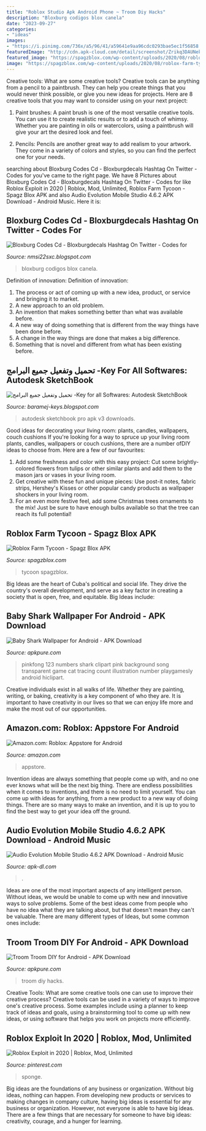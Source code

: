 ```yaml
---
title: "Roblox Studio Apk Android Phone ~ Troom Diy Hacks"
description: "Bloxburg codigos blox canela"
date: "2023-09-27"
categories:
- "ideas"
images:
- "https://i.pinimg.com/736x/a5/96/41/a59641e9aa96cdc0293bae5ec1f56858.jpg"
featuredImage: "http://cdn.apk-cloud.com/detail/screenshot/Zrikq3DAUNek5TttreUQOKFDooW_sGyP67bBQaTp-JOvIvJqcDSuQCWrpkPRqgNVFw=h900.png"
featured_image: "https://spagzblox.com/wp-content/uploads/2020/08/roblox-farm-tycoon-696x392.jpg"
image: "https://spagzblox.com/wp-content/uploads/2020/08/roblox-farm-tycoon-696x392.jpg"
---
```



Creative tools: What are some creative tools?
Creative tools can be anything from a pencil to a paintbrush. They can help you create things that you would never think possible, or give you new ideas for projects. Here are 8 creative tools that you may want to consider using on your next project:
1. Paint brushes: A paint brush is one of the most versatile creative tools. You can use it to create realistic results or to add a touch of whimsy. Whether you are painting in oils or watercolors, using a paintbrush will give your art the desired look and feel.

2. Pencils: Pencils are another great way to add realism to your artwork. They come in a variety of colors and styles, so you can find the perfect one for your needs.

	

		
searching about Bloxburg Codes Cd - Bloxburgdecals Hashtag On Twitter - Codes for you've came to the right page. We have 8 Pictures about Bloxburg Codes Cd - Bloxburgdecals Hashtag On Twitter - Codes for like Roblox Exploit in 2020 | Roblox, Mod, Unlimited, Roblox Farm Tycoon - Spagz Blox APK and also Audio Evolution Mobile Studio 4.6.2 APK Download - Android Music. Here it is:
		
    
## Bloxburg Codes Cd - Bloxburgdecals Hashtag On Twitter - Codes For

<img loading=lazy src="https://lh5.googleusercontent.com/proxy/kLJ9V4ZIZ23rdNCXZL1iPMTNTPfFHm6IhyI55_XvmHntzqc4avy87RuosJU5pwErDYL28wSFsxr7NJBvkwrzNX_ZrHIAFJGLwK5aACOxXGgjEE9ssAvGmfN9Yw=w1200-h630-p-k-no-nu" onerror="this.onerror=null;this.src='https://tse2.mm.bing.net/th?id=OIP.jLkeUQMtKfRlul08l3pS2AAAAA&amp;pid=15.1';" alt="Bloxburg Codes Cd - Bloxburgdecals Hashtag On Twitter - Codes for">

_Source: nmsi22sxc.blogspot.com_

>bloxburg codigos blox canela. 

	

Definition of innovation:
Definition of innovation: 
1. The process or act of coming up with a new idea, product, or service and bringing it to market.
2. A new approach to an old problem. 
3. An invention that makes something better than what was available before.
4. A new way of doing something that is different from the way things have been done before.
5. A change in the way things are done that makes a big difference. 
6. Something that is novel and different from what has been existing before. 

    
## تحميل وتفعيل جميع البرامج -Key For All Softwares: Autodesk SketchBook

<img loading=lazy src="https://lh4.ggpht.com/f9Y36RpJ-vTSkmLfXIMMmzgDoDkMZhRw3rKWcppt8xU2tL-Y6RgKHW7HS3c4d446ihnn=h900" onerror="this.onerror=null;this.src='https://tse2.mm.bing.net/th?id=OIP.4SaXlSzwt0-of-6zXbg8RQHaNL&amp;pid=15.1';" alt="تحميل وتفعيل جميع البرامج -Key for all Softwares: Autodesk SketchBook">

_Source: baramej-keys.blogspot.com_

>autodesk sketchbook pro apk v3 downloads. 

	

Good ideas for decorating your living room: plants, candles, wallpapers, couch cushions
If you're looking for a way to spruce up your living room plants, candles, wallpapers or couch cushions, there are a number ofDIY ideas to choose from. Here are a few of our favourites: 
1. Add some freshness and color with this easy project: Cut some brightly-colored flowers from tulips or other similar plants and add them to the mason jars or vases in your living room. 
2. Get creative with these fun and unique pieces: Use post-it notes, fabric strips, Hershey's Kisses or other popular candy products as wallpaper shockers in your living room. 
3. For an even more festive feel, add some Christmas trees ornaments to the mix! Just be sure to have enough bulbs available so that the tree can reach its full potential!

    
## Roblox Farm Tycoon - Spagz Blox APK

<img loading=lazy src="https://spagzblox.com/wp-content/uploads/2020/08/roblox-farm-tycoon-696x392.jpg" onerror="this.onerror=null;this.src='https://tse2.mm.bing.net/th?id=OIP.jaT5GVT3e47xV9J8HjbNogHaEK&amp;pid=15.1';" alt="Roblox Farm Tycoon - Spagz Blox APK">

_Source: spagzblox.com_

>tycoon spagzblox. 

	

Big Ideas are the heart of Cuba's political and social life. They drive the country's overall development, and serve as a key factor in creating a society that is open, free, and equitable. Big Ideas include:

    
## Baby Shark Wallpaper For Android - APK Download

<img loading=lazy src="https://image.winudf.com/v2/image/Y29tLkJhYnlTaGFya1dhbGxwYXBlci5oaWRkZW5zdHVkaW9fc2NyZWVuXzNfMTUwODcyNzI0M18wNjU/screen-3.jpg?h=800&amp;fakeurl=1&amp;type=.jpg" onerror="this.onerror=null;this.src='https://tse2.mm.bing.net/th?id=OIP.YzxQcW5aVfvWJn-w_RyFPwHaHb&amp;pid=15.1';" alt="Baby Shark Wallpaper for Android - APK Download">

_Source: apkpure.com_

>pinkfong 123 numbers shark clipart pink background song transparent game cat tracing count illustration number playgamesly android hiclipart. 

	

Creative individuals exist in all walks of life. Whether they are painting, writing, or baking, creativity is a key component of who they are. It is important to have creativity in our lives so that we can enjoy life more and make the most out of our opportunities.

    
## Amazon.com: Roblox: Appstore For Android

<img loading=lazy src="https://images-na.ssl-images-amazon.com/images/I/911rx5Bd0qL.png" onerror="this.onerror=null;this.src='https://tse4.mm.bing.net/th?id=OIP.UeJyfAm45fHVXwk1hooVvgHaNK&amp;pid=15.1';" alt="Amazon.com: Roblox: Appstore for Android">

_Source: amazon.com_

>appstore. 

	

Invention ideas are always something that people come up with, and no one ever knows what will be the next big thing. There are endless possibilities when it comes to inventions, and there is no need to limit yourself. You can come up with ideas for anything, from a new product to a new way of doing things. There are so many ways to make an invention, and it is up to you to find the best way to get your idea off the ground.

    
## Audio Evolution Mobile Studio 4.6.2 APK Download - Android Music

<img loading=lazy src="http://cdn.apk-cloud.com/detail/screenshot/Zrikq3DAUNek5TttreUQOKFDooW_sGyP67bBQaTp-JOvIvJqcDSuQCWrpkPRqgNVFw=h900.png" onerror="this.onerror=null;this.src='https://tse4.mm.bing.net/th?id=OIP.eu_p531tNEIezbJNAAQD2gHaEo&amp;pid=15.1';" alt="Audio Evolution Mobile Studio 4.6.2 APK Download - Android Music">

_Source: apk-dl.com_

>. 

	

Ideas are one of the most important aspects of any intelligent person. Without ideas, we would be unable to come up with new and innovative ways to solve problems. Some of the best ideas come from people who have no idea what they are talking about, but that doesn't mean they can't be valuable. There are many different types of Ideas, but some common ones include:

    
## Troom Troom DIY For Android - APK Download

<img loading=lazy src="https://image.winudf.com/v2/image/dHJvb20udHJvb20uZGl5X3NjcmVlbl8zXzE1MTcwMDAwNzdfMDM5/screen-3.jpg?h=800&amp;fakeurl=1&amp;type=.jpg" onerror="this.onerror=null;this.src='https://tse2.mm.bing.net/th?id=OIP.44ls7C3c0dE6dZWy88bzpQHaEK&amp;pid=15.1';" alt="Troom Troom DIY for Android - APK Download">

_Source: apkpure.com_

>troom diy hacks. 

	

Creative Tools: What are some creative tools one can use to improve their creative process?
Creative tools can be used in a variety of ways to improve one's creative process. Some examples include using a planner to keep track of ideas and goals, using a brainstorming tool to come up with new ideas, or using software that helps you work on projects more efficiently.

    
## Roblox Exploit In 2020 | Roblox, Mod, Unlimited

<img loading=lazy src="https://i.pinimg.com/736x/a5/96/41/a59641e9aa96cdc0293bae5ec1f56858.jpg" onerror="this.onerror=null;this.src='https://tse1.mm.bing.net/th?id=OIP.hjC5f8mJ6Igm1qMifNyMCAHaEK&amp;pid=15.1';" alt="Roblox Exploit in 2020 | Roblox, Mod, Unlimited">

_Source: pinterest.com_

>sponge. 

	

Big ideas are the foundations of any business or organization. Without big ideas, nothing can happen. From developing new products or services to making changes in company culture, having big ideas is essential for any business or organization. However, not everyone is able to have big ideas. There are a few things that are necessary for someone to have big ideas: creativity, courage, and a hunger for learning.

